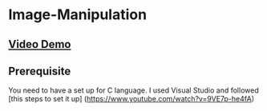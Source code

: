 # Image-Manipulation
## [Video Demo]()

## Prerequisite 
You need to have a set up for C language. I used Visual Studio and followed [this steps to set it up] (https://www.youtube.com/watch?v=9VE7p-he4fA) 

